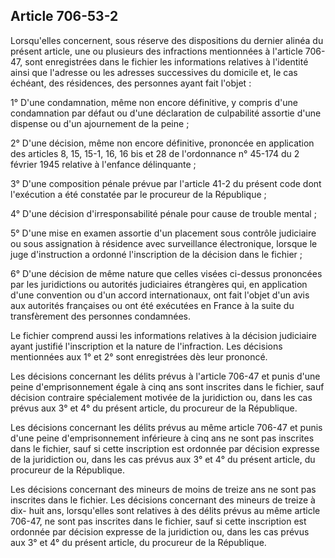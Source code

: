 Article 706-53-2
----
Lorsqu'elles concernent, sous réserve des dispositions du dernier alinéa du
présent article, une ou plusieurs des infractions mentionnées à l'article
706-47, sont enregistrées dans le fichier les informations relatives à
l'identité ainsi que l'adresse ou les adresses successives du domicile et, le
cas échéant, des résidences, des personnes ayant fait l'objet :

1° D'une condamnation, même non encore définitive, y compris d'une condamnation
par défaut ou d'une déclaration de culpabilité assortie d'une dispense ou d'un
ajournement de la peine ;

2° D'une décision, même non encore définitive, prononcée en application des
articles 8, 15, 15-1, 16, 16 bis et 28 de l'ordonnance n° 45-174 du 2 février
1945 relative à l'enfance délinquante ;

3° D'une composition pénale prévue par l'article 41-2 du présent code dont
l'exécution a été constatée par le procureur de la République ;

4° D'une décision d'irresponsabilité pénale pour cause de trouble mental ;

5° D'une mise en examen assortie d'un placement sous contrôle judiciaire ou sous
assignation à résidence avec surveillance électronique, lorsque le juge
d'instruction a ordonné l'inscription de la décision dans le fichier ;

6° D'une décision de même nature que celles visées ci-dessus prononcées par les
juridictions ou autorités judiciaires étrangères qui, en application d'une
convention ou d'un accord internationaux, ont fait l'objet d'un avis aux
autorités françaises ou ont été exécutées en France à la suite du transfèrement
des personnes condamnées.

Le fichier comprend aussi les informations relatives à la décision judiciaire
ayant justifié l'inscription et la nature de l'infraction. Les décisions
mentionnées aux 1° et 2° sont enregistrées dès leur prononcé.

Les décisions concernant les délits prévus à l'article 706-47 et punis d'une
peine d'emprisonnement égale à cinq ans sont inscrites dans le fichier, sauf
décision contraire spécialement motivée de la juridiction ou, dans les cas
prévus aux 3° et 4° du présent article, du procureur de la République.

Les décisions concernant les délits prévus au même article 706-47 et punis d'une
peine d'emprisonnement inférieure à cinq ans ne sont pas inscrites dans le
fichier, sauf si cette inscription est ordonnée par décision expresse de la
juridiction ou, dans les cas prévus aux 3° et 4° du présent article, du
procureur de la République.

Les décisions concernant des mineurs de moins de treize ans ne sont pas
inscrites dans le fichier. Les décisions concernant des mineurs de treize à dix-
huit ans, lorsqu'elles sont relatives à des délits prévus au même article
706-47, ne sont pas inscrites dans le fichier, sauf si cette inscription est
ordonnée par décision expresse de la juridiction ou, dans les cas prévus aux 3°
et 4° du présent article, du procureur de la République.
